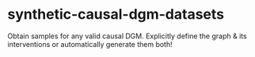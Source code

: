 # synthetic-causal-dgm-datasets
Obtain samples for any valid causal DGM. Explicitly define the graph &amp; its interventions or automatically generate them both!
